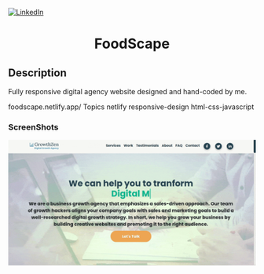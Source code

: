 [![LinkedIn][linkedin-shield]][linkedin-url]

<h1 align="center">FoodScape</h1>

## Description
Fully responsive digital agency website designed and hand-coded by me.

foodscape.netlify.app/
Topics
netlify responsive-design html-css-javascript

### ScreenShots
![alt text](assets/img/rec-min.gif "GIF Image")

<!-- MARKDOWN LINKS & IMAGES -->
<!-- https://www.markdownguide.org/basic-syntax/#reference-style-links -->
[linkedin-shield]: https://img.shields.io/badge/-LinkedIn-black.svg?style=for-the-badge&logo=linkedin&colorB=555
[linkedin-url]: https://www.linkedin.com/in/shyam-bodke/
